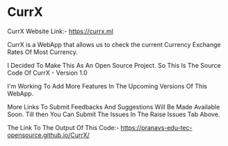 # CurrX

CurrX Website Link:- https://currx.ml


CurrX is a WebApp that allows us to check
the current Currency Exchange Rates Of Most Currency.

I Decided To Make This As An Open Source Project.
So This Is The Source Code Of CurrX - Version 1.0

I'm Working To Add More Features In The Upcoming Versions Of This WebApp.

More Links To Submit Feedbacks And Suggestions Will Be Made Available Soon.
Till then You Can Submit The Issues In The Raise Issues Tab Above.


The Link To The Output Of This Code:-
https://pranavs-edu-tec-opensource.github.io/CurrX/
